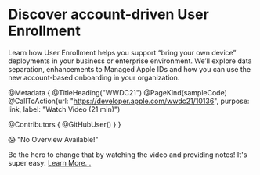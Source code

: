 # Discover account-driven User Enrollment

Learn how User Enrollment helps you support “bring your own device” deployments in your business or enterprise environment. We’ll explore data separation, enhancements to Managed Apple IDs and how you can use the new account-based onboarding in your organization.

@Metadata {
   @TitleHeading("WWDC21")
   @PageKind(sampleCode)
   @CallToAction(url: "https://developer.apple.com/wwdc21/10136", purpose: link, label: "Watch Video (21 min)")

   @Contributors {
      @GitHubUser(<replace this with your GitHub handle>)
   }
}

😱 "No Overview Available!"

Be the hero to change that by watching the video and providing notes! It's super easy:
 [Learn More…](https://wwdcnotes.com/documentation/wwdcnotes/contributing)
